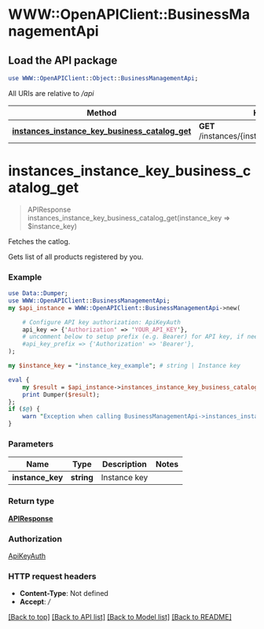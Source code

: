 # WWW::OpenAPIClient::BusinessManagementApi

## Load the API package
```perl
use WWW::OpenAPIClient::Object::BusinessManagementApi;
```

All URIs are relative to */api*

Method | HTTP request | Description
------------- | ------------- | -------------
[**instances_instance_key_business_catalog_get**](BusinessManagementApi.md#instances_instance_key_business_catalog_get) | **GET** /instances/{instance_key}/business/catalog | Fetches the catlog.


# **instances_instance_key_business_catalog_get**
> APIResponse instances_instance_key_business_catalog_get(instance_key => $instance_key)

Fetches the catlog.

Gets list of all products registered by you.

### Example
```perl
use Data::Dumper;
use WWW::OpenAPIClient::BusinessManagementApi;
my $api_instance = WWW::OpenAPIClient::BusinessManagementApi->new(

    # Configure API key authorization: ApiKeyAuth
    api_key => {'Authorization' => 'YOUR_API_KEY'},
    # uncomment below to setup prefix (e.g. Bearer) for API key, if needed
    #api_key_prefix => {'Authorization' => 'Bearer'},
);

my $instance_key = "instance_key_example"; # string | Instance key

eval {
    my $result = $api_instance->instances_instance_key_business_catalog_get(instance_key => $instance_key);
    print Dumper($result);
};
if ($@) {
    warn "Exception when calling BusinessManagementApi->instances_instance_key_business_catalog_get: $@\n";
}
```

### Parameters

Name | Type | Description  | Notes
------------- | ------------- | ------------- | -------------
 **instance_key** | **string**| Instance key | 

### Return type

[**APIResponse**](APIResponse.md)

### Authorization

[ApiKeyAuth](../README.md#ApiKeyAuth)

### HTTP request headers

 - **Content-Type**: Not defined
 - **Accept**: */*

[[Back to top]](#) [[Back to API list]](../README.md#documentation-for-api-endpoints) [[Back to Model list]](../README.md#documentation-for-models) [[Back to README]](../README.md)

